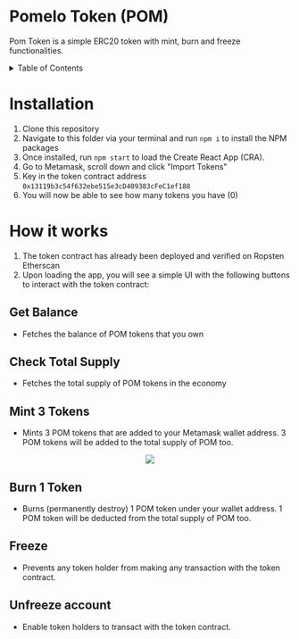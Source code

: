 # Pomelo Token (POM)

Pom Token is a simple ERC20 token with mint, burn and freeze functionalities.

<!-- TABLE OF CONTENTS -->
<details>
  <summary>Table of Contents</summary>
  <ol>
    <li>
      <a href="#installation">Installation</a>
    </li>
    <li>
      <a href="#usage--features">Usage / Features</a>
    </li>
    <li>
      <a href="#built-with">Built With</a>
    </li>
    <li>
      <a href="#getting-started">Getting Started</a>
    </li>
    <li><a href="#contact">Contact</a></li>
  </ol>
</details>


# Installation

1. Clone this repository
2. Navigate to this folder via your terminal and run ```npm i``` to install the NPM packages
3. Once installed, run `npm start` to load the Create React App (CRA).
4. Go to Metamask, scroll down and click "Import Tokens"
5. Key in the token contract address ```0x13119b3c54f632ebe515e3cD409383cFeC1ef188```
6. You will now be able to see how many tokens you have (0)

#  How it works

1. The token contract has already been deployed and verified on Ropsten Etherscan
2. Upon loading the app, you will see a simple UI with the following buttons to interact with the token contract:

## Get Balance
- Fetches the balance of POM tokens that you own

## Check Total Supply
- Fetches the total supply of POM tokens in the economy

## Mint 3 Tokens
- Mints 3 POM tokens that are added to your Metamask wallet address. 3 POM tokens will be added to the total supply of POM too.

<div align="center">
  <img src="https://user-images.githubusercontent.com/90031266/168688327-c2692c89-0216-4ad8-be9a-8c718dde0f03.gif" />
</div>

## Burn 1 Token
- Burns (permanently destroy) 1 POM token under your wallet address. 1 POM token will be deducted from the total supply of POM too.

## Freeze
- Prevents any token holder from making any transaction with the token contract.

## Unfreeze account
- Enable token holders to transact with the token contract.

